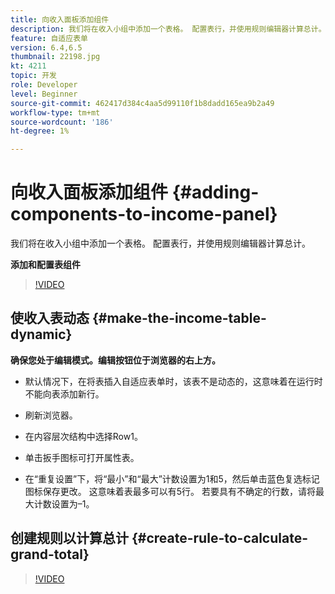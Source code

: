 ```yaml
---
title: 向收入面板添加组件
description: 我们将在收入小组中添加一个表格。 配置表行，并使用规则编辑器计算总计。
feature: 自适应表单
version: 6.4,6.5
thumbnail: 22198.jpg
kt: 4211
topic: 开发
role: Developer
level: Beginner
source-git-commit: 462417d384c4aa5d99110f1b8dadd165ea9b2a49
workflow-type: tm+mt
source-wordcount: '186'
ht-degree: 1%

---
```



# 向收入面板添加组件 {#adding-components-to-income-panel}

我们将在收入小组中添加一个表格。 配置表行，并使用规则编辑器计算总计。

**添加和配置表组件**

>[!VIDEO](https://video.tv.adobe.com/v/22198?quality=9&learn=on)



## 使收入表动态 {#make-the-income-table-dynamic}

**确保您处于编辑模式。编辑按钮位于浏览器的右上方。**

* 默认情况下，在将表插入自适应表单时，该表不是动态的，这意味着在运行时不能向表添加新行。

* 刷新浏览器。

* 在内容层次结构中选择Row1。

* 单击扳手图标可打开属性表。

* 在“重复设置”下，将“最小”和“最大”计数设置为1和5，然后单击蓝色复选标记图标保存更改。 这意味着表最多可以有5行。 若要具有不确定的行数，请将最大计数设置为–1。

## 创建规则以计算总计 {#create-rule-to-calculate-grand-total}


>[!VIDEO](https://video.tv.adobe.com/v/22197?quality=9&learn=on)


